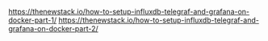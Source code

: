 https://thenewstack.io/how-to-setup-influxdb-telegraf-and-grafana-on-docker-part-1/
https://thenewstack.io/how-to-setup-influxdb-telegraf-and-grafana-on-docker-part-2/

